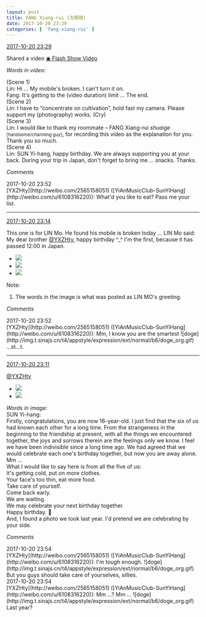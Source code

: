 ```yaml
---
layout: post
title: FANG Xiang-rui (方翔锐)
date: 2017-10-20 23:29
categories: [ 'fang-xiang-rui' ]
---
```


<div class="weibo-info">
  <a href="http://weibo.com/6117583008/FriKFw9Oy">2017-10-20 23:29</a>
</div>

Shared a video [◉ Flash Show Video](http://www.miaopai.com/show/VvDOz~tiP7XdirQnP9ybEb2x1lV7pnvZmCI4bg__.htm)

<!-- more -->

*Words in video:*

(Scene 1)  
Lin: Hi … My mobile's broken. I can't turn it on.  
Fang: It's getting to the (video duration) limit … The end.  
(Scene 2)  
Lin: I have to “concentrate on cultivation”, hold fast my camera. Please support my (photography) works. (Cry)  
(Scene 3)  
Lin: I would like to thank my roommate – FANG Xiang-rui *shuaige* <small>[handsome/charming guy]</small>, for recording this video as the explanation for you. Thank you so much.  
(Scene 4)  
Lin: SUN Yi-hang, happy birthday. We are always supporting you at your back. During your trip in Japan, don't forget to bring me … snacks. Thanks.

*Comments*

<div class="weibo-info">2017-10-20 23:52</div>
[YXZHty](http://weibo.com/2565158051) ([YiAnMusicClub-SunYiHang](http://weibo.com/u/6108316220)): What'd you like to eat? Pass me your list.

---

<div class="weibo-info">
  <a href="http://weibo.com/6117583008/FriEmD73C">2017-10-20 23:14</a>
</div>

This one is for LIN Mo. He found his mobile is broken today … LIN Mo said: My dear brother [@YXZHty](http://weibo.com/2565158051), happy birthday ^_^ I'm the first, because it has passed 12:00 in Japan.

<ul class="weibo-pic-list-1">
  <li class="weibo-pic">
    <a href="https://wx4.sinaimg.cn/mw690/006G0KNGgy1fkp49uj2nkj31sg23vu0z.jpg"><img src="https://wx4.sinaimg.cn/thumb150/006G0KNGgy1fkp49uj2nkj31sg23vu0z.jpg" /></a>
  </li>
  <li class="weibo-pic">
    <a href="https://wx3.sinaimg.cn/mw690/006G0KNGgy1fkp49wtp7gj32c02c04qp.jpg"><img src="https://wx3.sinaimg.cn/thumb150/006G0KNGgy1fkp49wtp7gj32c02c04qp.jpg" /></a>
  </li>
  <li class="weibo-pic">
    <a href="https://wx1.sinaimg.cn/mw690/006G0KNGgy1fkp49s92u4j30ku112jv8.jpg"><img src="https://wx1.sinaimg.cn/thumb150/006G0KNGgy1fkp49s92u4j30ku112jv8.jpg" /></a>
  </li>
</ul>

Note:
1. The words in the image is what was posted as LIN MO's greeting.

*Comments*

<div class="weibo-info">2017-10-20 23:52</div>
[YXZHty](http://weibo.com/2565158051) ([YiAnMusicClub-SunYiHang](http://weibo.com/u/6108316220)): Mm, I know you are the smartest ![doge](http://img.t.sinajs.cn/t4/appstyle/expression/ext/normal/b6/doge_org.gif) …st…t.

---

<div class="weibo-info">
  <a href="http://weibo.com/6117583008/FriDjieeX">2017-10-20 23:11</a>
</div>

[@YXZHty](http://weibo.com/2565158051)

<ul class="weibo-pic-list-1">
  <li class="weibo-pic">
    <a href="https://wx2.sinaimg.cn/mw690/006G0KNGgy1fkp45ut1i0j30ku0vztg1.jpg"><img src="https://wx2.sinaimg.cn/thumb150/006G0KNGgy1fkp45ut1i0j30ku0vztg1.jpg" /></a>
  </li>
  <li class="weibo-pic">
    <a href="https://wx4.sinaimg.cn/mw690/006G0KNGgy1fkp46wgdw0j313a0qojxe.jpg"><img src="https://wx4.sinaimg.cn/thumb150/006G0KNGgy1fkp46wgdw0j313a0qojxe.jpg" /></a>
  </li>
</ul>

*Words in image:*  
SUN Yi-hang:  
Firstly, congratulations, you are now 16-year-old. I just find that the six of us had known each other for a long time. From the strangeness in the beginning to the friendship at present, with all the things we encountered together, the joys and sorrows therein are the feelings only we know. I feel we have been indivisible since a long time ago. We had agreed that we would celebrate each one's birthday together, but now you are away alone. Mm …  
What I would like to say here is from all the five of us:  
It's getting cold, put on more clothes.  
Your face's too thin, eat more food.  
Take care of yourself.  
Come back early.  
We are waiting.  
We may celebrate your next birthday together.  
Happy birthday. :gift:  
And, I found a photo we took last year. I'd pretend we are celebrating by your side.

*Comments*

<div class="weibo-info">2017-10-20 23:54</div>
[YXZHty](http://weibo.com/2565158051) ([YiAnMusicClub-SunYiHang](http://weibo.com/u/6108316220)): I'm tough enough. ![doge](http://img.t.sinajs.cn/t4/appstyle/expression/ext/normal/b6/doge_org.gif) But you guys should take care of yourselves, sillies.

<div class="weibo-info">2017-10-20 23:54</div>
[YXZHty](http://weibo.com/2565158051) ([YiAnMusicClub-SunYiHang](http://weibo.com/u/6108316220)): Mm …? Mm … ![doge](http://img.t.sinajs.cn/t4/appstyle/expression/ext/normal/b6/doge_org.gif) Last year?
